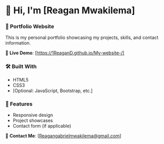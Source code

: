 # 👋 Hi, I'm [Reagan Mwakilema]  

### 🚀 Portfolio Website  
This is my personal portfolio showcasing my projects, skills, and contact information.  

🔗 **Live Demo**: [https://1ReaganD.github.io/My-website-/]

### 🛠️ Built With  
- HTML5  
- CSS3  
- [Optional: JavaScript, Bootstrap, etc.]  

### 📌 Features  
- Responsive design  
- Project showcases  
- Contact form (if applicable)  

📧 **Contact Me**: [Reagangabrielmwakilema@gmail.com]
